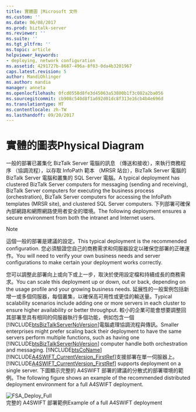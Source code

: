 ```yaml
---
title: 實體圖 |Microsoft 文件
ms.custom: ''
ms.date: 06/08/2017
ms.prod: biztalk-server
ms.reviewer: ''
ms.suite: ''
ms.tgt_pltfrm: ''
ms.topic: article
helpviewer_keywords:
- deploying, network configuration
ms.assetid: 4291727b-8687-496a-8f03-0da4b3201967
caps.latest.revision: 5
author: MandiOhlinger
ms.author: mandia
manager: anneta
ms.openlocfilehash: 0fcd0558d8fe3d45063a53800b1f3c082a2ba056
ms.sourcegitcommit: cb908c540d8f1a692d01dc8f313e16cb4b4e696d
ms.translationtype: MT
ms.contentlocale: zh-TW
ms.lasthandoff: 09/20/2017
---
```

# <a name="physical-diagram"></a><span data-ttu-id="f7565-102">實體的圖表</span><span class="sxs-lookup"><span data-stu-id="f7565-102">Physical Diagram</span></span>
<span data-ttu-id="f7565-103">一般的部署已叢集化 BizTalk Server 電腦的訊息 （傳送和接收），來執行商務程序 （協調流程），以存取 InfoPath 範本 （MRSR 站台），BizTalk Server 電腦的 BizTalk Server 電腦和叢集的 SQL Server 電腦。</span><span class="sxs-lookup"><span data-stu-id="f7565-103">A typical deployment has clustered BizTalk Server computers for messaging (sending and receiving), BizTalk Server computers for executing the business process (orchestration), BizTalk Server computers for accessing the InfoPath templates (MRSR site), and clustered SQL Server computers.</span></span> <span data-ttu-id="f7565-104">下列部署可確保內部網路和網際網路使用者安全的環境。</span><span class="sxs-lookup"><span data-stu-id="f7565-104">The following deployment ensures a secure environment from both the intranet and Internet users.</span></span>  
  
> [!NOTE]
>  <span data-ttu-id="f7565-105">這個一般的部署是建議的設定。</span><span class="sxs-lookup"><span data-stu-id="f7565-105">This typical deployment is the recommended configuration.</span></span> <span data-ttu-id="f7565-106">您必須驗證您自己的商務需求和伺服器設定以確保您部署的正確運作。</span><span class="sxs-lookup"><span data-stu-id="f7565-106">You will need to verify your own business needs and server configurations to make certain your deployment works correctly.</span></span>  
  
 <span data-ttu-id="f7565-107">您可以調整此部署向上或向下或上一步，取決於使用設定檔和持續成長的商務需求。</span><span class="sxs-lookup"><span data-stu-id="f7565-107">You can scale this deployment up or down, out or back, depending on the usage profile and your growing business needs.</span></span> <span data-ttu-id="f7565-108">延展性的一般案例包括新增一或多個伺服器，每個叢集，以確保高可用性或更佳的輸送量。</span><span class="sxs-lookup"><span data-stu-id="f7565-108">Typical scalability scenarios include adding one or more servers in each cluster to ensure higher availability or better throughput.</span></span> <span data-ttu-id="f7565-109">較小的企業可能會想要調整回其部署至具有相同的伺服器執行多個功能，例如包含一個[!INCLUDE[btsBizTalkServerNoVersion](../../includes/btsbiztalkservernoversion-md.md)]電腦處理協調流程與傳訊。</span><span class="sxs-lookup"><span data-stu-id="f7565-109">Smaller enterprises might prefer scaling back their deployment to have the same servers perform multiple functions, such as having one [!INCLUDE[btsBizTalkServerNoVersion](../../includes/btsbiztalkservernoversion-md.md)] computer handle both orchestration and messaging.</span></span> [!INCLUDE[btsCoName](../../includes/btsconame-md.md)]<span data-ttu-id="f7565-110">[!INCLUDE[A4SWIFT_CurrentVersion_FirstRef](../../includes/a4swift-currentversion-firstref-md.md)]支援部署在單一伺服器上。</span><span class="sxs-lookup"><span data-stu-id="f7565-110">[!INCLUDE[A4SWIFT_CurrentVersion_FirstRef](../../includes/a4swift-currentversion-firstref-md.md)] supports deployment on a single server.</span></span> <span data-ttu-id="f7565-111">下圖顯示完整的 A4SWIFT 部署的建議的分散式的部署環境的範例。</span><span class="sxs-lookup"><span data-stu-id="f7565-111">The following figure shows an example of the recommended distributed deployment environment for a full A4SWIFT deployment.</span></span>  
  
 ![](../../adapters-and-accelerators/accelerator-swift/media/fsa-deploy-full.gif "FSA_Deploy_Full")  
<span data-ttu-id="f7565-112">完整的 A4SWIFT 部署範例</span><span class="sxs-lookup"><span data-stu-id="f7565-112">Example of a full A4SWIFT deployment</span></span>